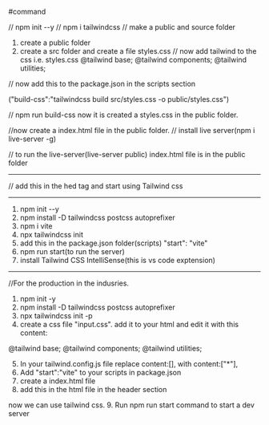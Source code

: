 #command

// npm init --y
// npm i tailwindcss
// make a public and source folder
1. create a public folder
2. create a src folder and create a file styles.css
// now add tailwind to the css i.e. styles.css
@tailwind base;
@tailwind components;
@tailwind utilities;

// now add this to the package.json in the scripts section

("build-css":"tailwindcss build src/styles.css -o public/styles.css")

// npm run build-css
now it is created a styles.css in the public folder.

//now create a index.html file in the public folder.
// install live server(npm i live-server -g)

// to run the live-server(live-server public)
index.html file is in the public folder

--------------------------------------------------------------------------------------------------------------------------------------------

// add this in the hed tag and start using Tailwind css

<script src="https://cdn.tailwindcss.com"></script>

--------------------------------------------------------------------------------------------------------------------------

1. npm init --y
2. npm install -D tailwindcss postcss autoprefixer
3. npm i vite
4. npx tailwindcss init
5. add this in the package.json folder(scripts)
"start": "vite"
6. npm run start(to run the server)
7. install Tailwind CSS IntelliSense(this is vs code exptension)
-----------------------------------------------------------------------------------------------------------------------------
//For the production in the indusries.

1. npm init -y
2. npm install -D tailwindcss postcss autoprefixer
3. npx tailwindcss init -p
4. create a css file "input.css". add it to your html and edit it with this content:

@tailwind base;
@tailwind components;
@tailwind utilities;


5. In your tailwind.config.js file replace content:[], with content:["*"],
6. Add "start":"vite" to your scripts in package.json
7. create a index.html file
8.  add this in the html file in the header section

<script src="https://cdn.tailwindcss.com"></script>

now we can use tailwind css.
9. Run npm run start command to start a dev server




















